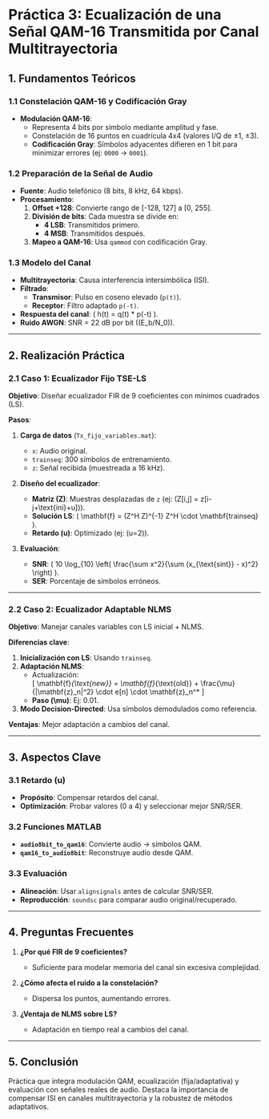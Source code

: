 # Práctica 3: Ecualización de una Señal QAM-16 Transmitida por Canal Multitrayectoria

## **1. Fundamentos Teóricos**

### **1.1 Constelación QAM-16 y Codificación Gray**
- **Modulación QAM-16**:  
  - Representa 4 bits por símbolo mediante amplitud y fase.  
  - Constelación de 16 puntos en cuadrícula 4x4 (valores I/Q de ±1, ±3).  
  - **Codificación Gray**: Símbolos adyacentes difieren en 1 bit para minimizar errores (ej: `0000` → `0001`).

### **1.2 Preparación de la Señal de Audio**
- **Fuente**: Audio telefónico (8 bits, 8 kHz, 64 kbps).  
- **Procesamiento**:  
  1. **Offset +128**: Convierte rango de [-128, 127] a [0, 255].  
  2. **División de bits**: Cada muestra se divide en:  
     - **4 LSB**: Transmitidos primero.  
     - **4 MSB**: Transmitidos después.  
  3. **Mapeo a QAM-16**: Usa `qammod` con codificación Gray.

### **1.3 Modelo del Canal**
- **Multitrayectoria**: Causa interferencia intersimbólica (ISI).  
- **Filtrado**:  
  - **Transmisor**: Pulso en coseno elevado (`p(t)`).  
  - **Receptor**: Filtro adaptado `p(-t)`.  
- **Respuesta del canal**: \( h(t) = q(t) * p(-t) \).  
- **Ruido AWGN**: SNR = 22 dB por bit (\(E_b/N_0\)).

---

## **2. Realización Práctica**

### **2.1 Caso 1: Ecualizador Fijo TSE-LS**
**Objetivo**: Diseñar ecualizador FIR de 9 coeficientes con mínimos cuadrados (LS).  

**Pasos**:  
1. **Carga de datos** (`Tx_fijo_variables.mat`):  
   - `x`: Audio original.  
   - `trainseq`: 300 símbolos de entrenamiento.  
   - `z`: Señal recibida (muestreada a 16 kHz).  

2. **Diseño del ecualizador**:  
   - **Matriz \(Z\)**: Muestras desplazadas de `z` (ej: \(Z[i,j] = z[i-j+\text{ini}+u]\)).  
   - **Solución LS**: \( \mathbf{f} = (Z^H Z)^{-1} Z^H \cdot \mathbf{trainseq} \).  
   - **Retardo \(u\)**: Optimizado (ej: \(u=2\)).  

3. **Evaluación**:  
   - **SNR**: \( 10 \log_{10} \left( \frac{\sum x^2}{\sum (x_{\text{sint}} - x)^2} \right) \).  
   - **SER**: Porcentaje de símbolos erróneos.  

---

### **2.2 Caso 2: Ecualizador Adaptable NLMS**
**Objetivo**: Manejar canales variables con LS inicial + NLMS.  

**Diferencias clave**:  
1. **Inicialización con LS**: Usando `trainseq`.  
2. **Adaptación NLMS**:  
   - Actualización:  
     \[
     \mathbf{f}_{\text{new}} = \mathbf{f}_{\text{old}} + \frac{\mu}{\|\mathbf{z}_n\|^2} \cdot e[n] \cdot \mathbf{z}_n^*
     \]  
   - **Paso \(\mu\)**: Ej: 0.01.  
3. **Modo Decision-Directed**: Usa símbolos demodulados como referencia.  

**Ventajas**: Mejor adaptación a cambios del canal.  

---

## **3. Aspectos Clave**

### **3.1 Retardo \(u\)**
- **Propósito**: Compensar retardos del canal.  
- **Optimización**: Probar valores (0 a 4) y seleccionar mejor SNR/SER.  

### **3.2 Funciones MATLAB**
- **`audio8bit_to_qam16`**: Convierte audio → símbolos QAM.  
- **`qam16_to_audio8bit`**: Reconstruye audio desde QAM.  

### **3.3 Evaluación**
- **Alineación**: Usar `alignsignals` antes de calcular SNR/SER.  
- **Reproducción**: `soundsc` para comparar audio original/recuperado.  

---

## **4. Preguntas Frecuentes**

1. **¿Por qué FIR de 9 coeficientes?**  
   - Suficiente para modelar memoria del canal sin excesiva complejidad.  

2. **¿Cómo afecta el ruido a la constelación?**  
   - Dispersa los puntos, aumentando errores.  

3. **¿Ventaja de NLMS sobre LS?**  
   - Adaptación en tiempo real a cambios del canal.  

---

## **5. Conclusión**  
Práctica que integra modulación QAM, ecualización (fija/adaptativa) y evaluación con señales reales de audio. Destaca la importancia de compensar ISI en canales multitrayectoria y la robustez de métodos adaptativos.  
